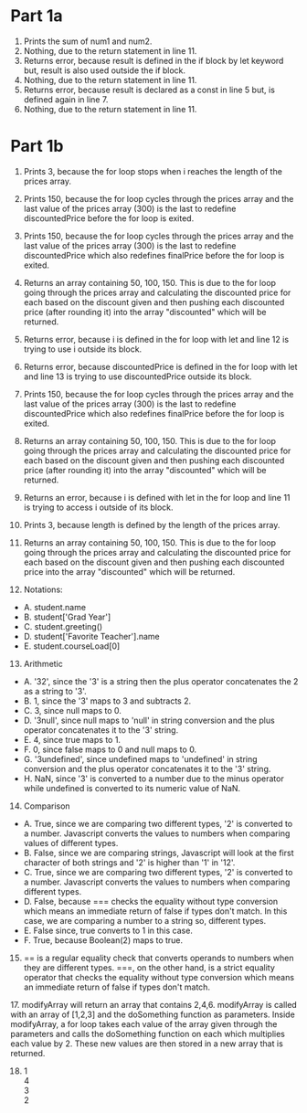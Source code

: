 # Part 1a
1. Prints the sum of num1 and num2.
2. Nothing, due to the return statement in line 11.
3. Returns error, because result is defined in the if block by let keyword but, result is also used outside the if block.
4. Nothing, due to the return statement in line 11.
5.  Returns error, because result is declared as a const in line 5 but, is defined again in line 7.
6.  Nothing, due to the return statement in line 11.

# Part 1b
1. Prints 3, because the for loop stops when i reaches the length of the prices array.
2. Prints 150, because the for loop cycles through the prices array and the last value of the prices array (300) is the last to redefine discountedPrice before the for loop is exited.
3. Prints 150, because the for loop cycles through the prices array and the last value of the prices array (300) is the last to redefine discountedPrice which also redefines finalPrice before the for loop is exited.
4. Returns an array containing 50, 100, 150. This is due to the for loop going through the prices array and calculating the discounted price for each based on the discount given and then pushing each discounted price (after rounding it) into the array "discounted" which will be returned.
5. Returns error, because i is defined in the for loop with let and line 12 is trying to use i outside its block.
6. Returns error, because discountedPrice is defined in the for loop with let and line 13 is trying to use discountedPrice outside its block.
7. Prints 150, because the for loop cycles through the prices array and the last value of the prices array (300) is the last to redefine discountedPrice which also redefines finalPrice before the for loop is exited.
8. Returns an array containing 50, 100, 150. This is due to the for loop going through the prices array and calculating the discounted price for each based on the discount given and then pushing each discounted price (after rounding it) into the array "discounted" which will be returned.
9. Returns an error, because i is defined with let in the for loop and line 11 is trying to access i outside of its block.
10. Prints 3, because length is defined by the length of the prices array.
11. Returns an array containing 50, 100, 150. This is due to the for loop going through the prices array and calculating the discounted price for each based on the discount given and then pushing each discounted price into the array "discounted" which will be returned.

12. Notations:
- A. student.name
- B. student['Grad Year']
- C. student.greeting()
- D. student['Favorite Teacher'].name
- E. student.courseLoad[0]

13. Arithmetic
- A. '32', since the '3' is a string then the plus operator concatenates the 2 as a string to '3'.
- B. 1, since the '3' maps to 3 and subtracts 2.
- C. 3, since null maps to 0.
- D. '3null', since null maps to 'null' in string conversion and the plus operator concatenates it to the '3' string.
- E. 4, since true maps to 1.
- F. 0, since false maps to 0 and null maps to 0.
- G. '3undefined', since undefined maps to 'undefined' in string conversion and the plus operator concatenates it to the '3' string.
- H. NaN, since '3' is converted to a number due to the minus operator while undefined is converted to its numeric value of NaN.

14. Comparison
- A. True, since we are comparing two different types, '2' is converted to a number. Javascript converts the values to numbers when comparing values of different types.
- B. False, since we are comparing strings, Javascript will look at the first character of both strings and '2' is higher than '1' in '12'.
- C. True, since we are comparing two different types, '2' is converted to a number. Javascript converts the values to numbers when comparing different types.
- D. False, because === checks the equality without type conversion which means an immediate return of false if types don't match. In this case, we are comparing a number to a string so, different types.
- E. False since, true converts to 1 in this case.
- F. True, because Boolean(2) maps to true.

15. == is a regular equality check that converts operands to numbers when they are different types. ===, on the other hand, is a strict equality operator that checks the equality without type conversion which means an immediate return of false if types don't match.
    
17\. modifyArray will return an array that contains 2,4,6. modifyArray is called with an array of [1,2,3] and the doSomething function as parameters. Inside modifyArray, a for loop takes each value of the array given through the parameters and calls the doSomething function on each which multiplies each value by 2. These new values are then stored in a new array that is returned.

18. 1  
    4  
    3  
    2
